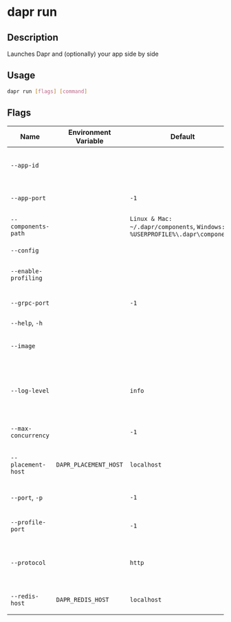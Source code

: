 # dapr run

## Description

Launches Dapr and (optionally) your app side by side

## Usage

```bash
dapr run [flags] [command]
```

## Flags

| Name | Environment Variable | Default | Description
| --- | --- | --- | --- |
| `--app-id` | | | An ID for your application, used for service discovery |
| `--app-port` | | `-1` | The port your application is listening on |
| `--components-path` | | `Linux & Mac: ~/.dapr/components`, `Windows: %USERPROFILE%\.dapr\components` | Path for components directory |
| `--config` | | | Dapr configuration file |
| `--enable-profiling` | | | Enable `pprof` profiling via an HTTP endpoint |
| `--grpc-port` | | `-1` | The gRPC port for Dapr to listen on |
| `--help`, `-h` | | | Help for run |
| `--image` | | | The image to build the code in. Input is: `repository/image` |
| `--log-level` | | `info` | Sets the log verbosity. Valid values are: `debug`, `info`, `warning`, `error`, `fatal`, or `panic` |
| `--max-concurrency` | | `-1` | Controls the concurrency level of the app |
| `--placement-host` | `DAPR_PLACEMENT_HOST` | `localhost` | The host on which the placement service resides |
| `--port`, `-p` | | `-1` | The HTTP port for Dapr to listen on |
| `--profile-port` | | `-1` | The port for the profile server to listen on |
| `--protocol` | | `http` | Tells Dapr to use HTTP or gRPC to talk to the app. Valid values are: `http` or `grpc` |
| `--redis-host` | `DAPR_REDIS_HOST` | `localhost` | The host on which the Redis service resides |
